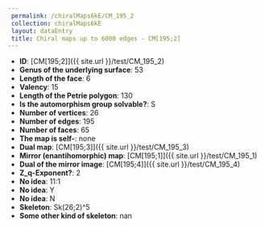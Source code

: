 ```yaml
--- 
 permalink: /chiralMaps6kE/CM_195_2 
 collection: chiralMaps6kE
 layout: dataEntry
 title: Chiral maps up to 6000 edges - CM[195;2]
---
```


- **ID**: [CM[195;2]]({{ site.url }}/test/CM_195_2)
- **Genus of the underlying surface**: 53
- **Length of the face**: 6
- **Valency**: 15
- **Length of the Petrie polygon**: 130
- **Is the automorphism group solvable?**: S
- **Number of vertices**: 26
- **Number of edges**: 195
- **Number of faces**: 65
- **The map is self-**: none
- **Dual map**: [CM[195;3]]({{ site.url }}/test/CM_195_3)
- **Mirror (enantihomorphic) map**: [CM[195;1]]({{ site.url }}/test/CM_195_1)
- **Dual of the mirror image**: [CM[195;4]]({{ site.url }}/test/CM_195_4)
- **Z_q-Exponent?**: 2
- **No idea**:  11:1
- **No idea**: Y
- **No idea**: N
- **Skeleton**: Sk(26;2)^5
- **Some other kind of skeleton**: nan
